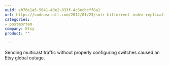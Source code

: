 ```yaml
---
uuid: eb76e1a5-5641-40e2-833f-4c6ecbcff8a1
url: https://codeascraft.com/2012/01/23/solr-bittorrent-index-replication/
categories:
- postmortem
company: Etsy
product: ""

---
```


Sending multicast traffic without properly configuring switches caused an Etsy global outage.
